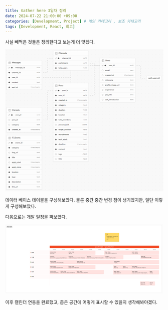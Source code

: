 ```yaml
---
title: Gather here 3일차 정리
date: 2024-07-22 21:00:00 +09:00
categories: [Development, Project] # 메인 카테고리 , 보조 카테고리
tags: [Development, React, 회고]
---
```


사실 빼먹은 것들은 정리한다고 보는게 더 맞겠다.

![데이터 베이스 관게도](../assets/img/posts/2024-07-22-gather_here-3-1.png)

데이터 베이스 테이블을 구성해보았다.
물론 중간 중간 변경 점이 생기겠지만, 일단 이렇게 구성해보았다.

다음으로는 개발 일정을 짜보았다.

![프로젝트 개발 일정](../assets/img/posts/2024-07-22-gather_here-3-2.png)

이후 캘린더 연동을 완료했고, 좁은 공간에 어떻게 표시할 수 있을지 생각해봐야겠다.
